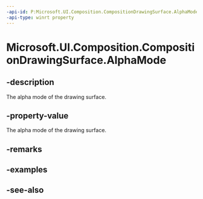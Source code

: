 ```yaml
---
-api-id: P:Microsoft.UI.Composition.CompositionDrawingSurface.AlphaMode
-api-type: winrt property
---
```


<!-- Property syntax
public Windows.Graphics.DirectX.DirectXAlphaMode AlphaMode { get; }
-->

# Microsoft.UI.Composition.CompositionDrawingSurface.AlphaMode

## -description
The alpha mode of the drawing surface.

## -property-value
The alpha mode of the drawing surface.

## -remarks

## -examples

## -see-also
